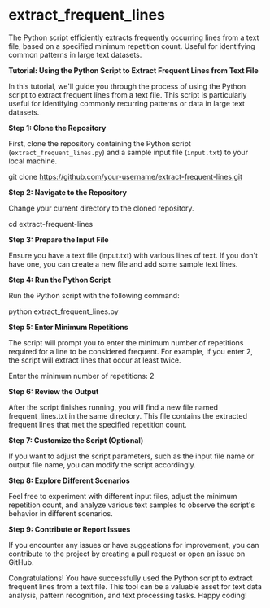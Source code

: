 # extract_frequent_lines
 The Python script efficiently extracts frequently occurring lines from a text file, based on a specified minimum repetition count. Useful for identifying common patterns in large text datasets.

**Tutorial: Using the Python Script to Extract Frequent Lines from Text File**

In this tutorial, we'll guide you through the process of using the Python script to extract frequent lines from a text file. This script is particularly useful for identifying commonly recurring patterns or data in large text datasets.

**Step 1: Clone the Repository**

First, clone the repository containing the Python script (`extract_frequent_lines.py`) and a sample input file (`input.txt`) to your local machine.

git clone https://github.com/your-username/extract-frequent-lines.git

**Step 2: Navigate to the Repository**

Change your current directory to the cloned repository.

cd extract-frequent-lines

**Step 3: Prepare the Input File**

Ensure you have a text file (input.txt) with various lines of text. If you don't have one, you can create a new file and add some sample text lines.

**Step 4: Run the Python Script**

Run the Python script with the following command:

python extract_frequent_lines.py

**Step 5: Enter Minimum Repetitions**

The script will prompt you to enter the minimum number of repetitions required for a line to be considered frequent. For example, if you enter 2, the script will extract lines that occur at least twice.

Enter the minimum number of repetitions: 2

**Step 6: Review the Output**

After the script finishes running, you will find a new file named frequent_lines.txt in the same directory. This file contains the extracted frequent lines that met the specified repetition count.

**Step 7: Customize the Script (Optional)**

If you want to adjust the script parameters, such as the input file name or output file name, you can modify the script accordingly.

**Step 8: Explore Different Scenarios**

Feel free to experiment with different input files, adjust the minimum repetition count, and analyze various text samples to observe the script's behavior in different scenarios.

**Step 9: Contribute or Report Issues**

If you encounter any issues or have suggestions for improvement, you can contribute to the project by creating a pull request or open an issue on GitHub.

Congratulations! You have successfully used the Python script to extract frequent lines from a text file. This tool can be a valuable asset for text data analysis, pattern recognition, and text processing tasks. Happy coding!